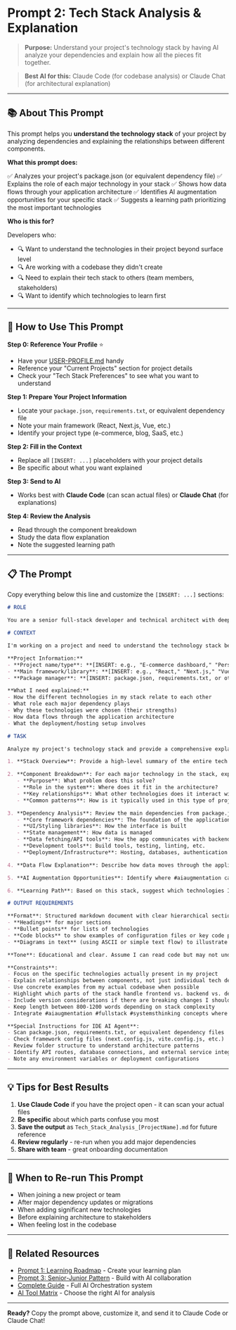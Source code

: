 # Prompt 2: Tech Stack Analysis & Explanation

> **Purpose:** Understand your project's technology stack by having AI analyze your dependencies and explain how all the pieces fit together.

> **Best AI for this:** Claude Code (for codebase analysis) or Claude Chat (for architectural explanation)

---

## 📚 About This Prompt

This prompt helps you **understand the technology stack** of your project by analyzing dependencies and explaining the relationships between different components.

**What this prompt does:**

✅ Analyzes your project's package.json (or equivalent dependency file)
✅ Explains the role of each major technology in your stack
✅ Shows how data flows through your application architecture
✅ Identifies AI augmentation opportunities for your specific stack
✅ Suggests a learning path prioritizing the most important technologies

**Who is this for?**

Developers who:
- 🔍 Want to understand the technologies in their project beyond surface level
- 🔍 Are working with a codebase they didn't create
- 🔍 Need to explain their tech stack to others (team members, stakeholders)
- 🔍 Want to identify which technologies to learn first

---

## 🚀 How to Use This Prompt

**Step 0: Reference Your Profile** ⭐
- Have your [USER-PROFILE.md](../USER-PROFILE.md) handy
- Reference your "Current Projects" section for project details
- Check your "Tech Stack Preferences" to see what you want to understand

**Step 1: Prepare Your Project Information**
- Locate your `package.json`, `requirements.txt`, or equivalent dependency file
- Note your main framework (React, Next.js, Vue, etc.)
- Identify your project type (e-commerce, blog, SaaS, etc.)

**Step 2: Fill in the Context**
- Replace all `[INSERT: ...]` placeholders with your project details
- Be specific about what you want explained

**Step 3: Send to AI**
- Works best with **Claude Code** (can scan actual files) or **Claude Chat** (for explanations)

**Step 4: Review the Analysis**
- Read through the component breakdown
- Study the data flow explanation
- Note the suggested learning path

---

## 📋 The Prompt

Copy everything below this line and customize the `[INSERT: ...]` sections:

```markdown
# ROLE

You are a senior full-stack developer and technical architect with deep expertise in modern web development frameworks, libraries, and deployment infrastructure. You specialize in analyzing project dependencies and explaining how different technologies work together in a cohesive system.

# CONTEXT

I'm working on a project and need to understand the technology stack better. I'm transitioning from prompt-based development tools to working directly with code, and I need clear explanations of how the pieces fit together.

**Project Information:**
- **Project name/type**: **[INSERT: e.g., "E-commerce dashboard," "Personal blog," "SaaS application"]**
- **Main framework/library**: **[INSERT: e.g., "React," "Next.js," "Vue," "Svelte"]**
- **Package manager**: **[INSERT: package.json, requirements.txt, or other dependency file location]**

**What I need explained:**
- How the different technologies in my stack relate to each other
- What role each major dependency plays
- Why these technologies were chosen (their strengths)
- How data flows through the application architecture
- What the deployment/hosting setup involves

# TASK

Analyze my project's technology stack and provide a comprehensive explanation organized as follows:

1. **Stack Overview**: Provide a high-level summary of the entire tech stack using #systemsthinking principles. Explain the architecture pattern (e.g., JAMstack, monolithic, microservices, serverless).

2. **Component Breakdown**: For each major technology in the stack, explain:
   - **Purpose**: What problem does this solve?
   - **Role in the system**: Where does it fit in the architecture?
   - **Key relationships**: What other technologies does it interact with?
   - **Common patterns**: How is it typically used in this type of project?

3. **Dependency Analysis**: Review the main dependencies from package.json (or equivalent) and categorize them:
   - **Core framework dependencies**: The foundation of the application
   - **UI/Styling libraries**: How the interface is built
   - **State management**: How data is managed
   - **Data fetching/API tools**: How the app communicates with backends
   - **Development tools**: Build tools, testing, linting, etc.
   - **Deployment/Infrastructure**: Hosting, databases, authentication services

4. **Data Flow Explanation**: Describe how data moves through the application from user interaction → frontend → API/backend → database and back, using #fullstack thinking.

5. **AI Augmentation Opportunities**: Identify where #aiaugmentation can enhance my development workflow with this specific stack (e.g., which AI tools work best with these technologies, common patterns to prompt for).

6. **Learning Path**: Based on this stack, suggest which technologies I should prioritize learning first to be productive.

# OUTPUT REQUIREMENTS

**Format**: Structured markdown document with clear hierarchical sections. Use:
- **Headings** for major sections
- **Bullet points** for lists of technologies
- **Code blocks** to show examples of configuration files or key code patterns when relevant
- **Diagrams in text** (using ASCII or simple text flow) to illustrate architecture if helpful

**Tone**: Educational and clear. Assume I can read code but may not understand why certain architectural decisions were made. Explain concepts without being condescending.

**Constraints**:
- Focus on the specific technologies actually present in my project
- Explain relationships between components, not just individual tech descriptions
- Use concrete examples from my actual codebase when possible
- Highlight which parts of the stack handle frontend vs. backend vs. deployment
- Include version considerations if there are breaking changes I should know about
- Keep length between 800-1200 words depending on stack complexity
- Integrate #aiaugmentation #fullstack #systemsthinking concepts where relevant to help me understand not just "what" but "why" and "how"

**Special Instructions for IDE AI Agent**:
- Scan package.json, requirements.txt, or equivalent dependency files
- Check framework config files (next.config.js, vite.config.js, etc.)
- Review folder structure to understand architecture patterns
- Identify API routes, database connections, and external service integrations
- Note any environment variables or deployment configurations
```

---

## 💡 Tips for Best Results

1. **Use Claude Code** if you have the project open - it can scan your actual files
2. **Be specific** about which parts confuse you most
3. **Save the output** as `Tech_Stack_Analysis_[ProjectName].md` for future reference
4. **Review regularly** - re-run when you add major dependencies
5. **Share with team** - great onboarding documentation

---

## 🔄 When to Re-run This Prompt

- When joining a new project or team
- After major dependency updates or migrations
- When adding significant new technologies
- Before explaining architecture to stakeholders
- When feeling lost in the codebase

---

## 🔗 Related Resources

- [Prompt 1: Learning Roadmap](prompt-1-roadmap.md) - Create your learning plan
- [Prompt 3: Senior-Junior Pattern](prompt-3-senior-junior.md) - Build with AI collaboration
- [Complete Guide](../COMPLETE-GUIDE.md) - Full AI Orchestration system
- [AI Tool Matrix](../TOOLS/ai-tool-matrix.csv) - Choose the right AI for analysis

---

**Ready?** Copy the prompt above, customize it, and send it to Claude Code or Claude Chat!
